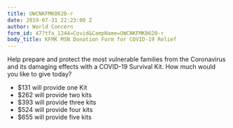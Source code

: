 ```yaml
---
title: UWCNKFMK0620-r
date: 2019-07-31 22:23:00 Z
author: World Concern
form_id: 47?tfa_1244=Covid&CampName=UWCNKFMK0620-r
body_title: KFMK MSN Donation Form for COVID-19 Relief
---
```


Help prepare and protect the most vulnerable families from the Coronavirus and its damaging effects with a COVID-19 Survival Kit. How much would you like to give today?

* $131 will provide one Kit  
* $262 will provide two kits  
* $393 will provide three kits
* $524 will provide four kits
* $655 will provide five kits
